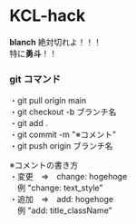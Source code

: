 # KCL-hack

**blanch** 絶対切れよ！！！<br>
特に**勇斗**！！

### git コマンド
・git pull origin main<br>
・git checkout -b ブランチ名<br>
・git add .<br>
・git commit -m "※コメント"<br>
・git push origin ブランチ名

※コメントの書き方<br>
・変更　=>　change: hogehoge<br>
　例 "change: text_style"<br>
・追加　=>　add: hogehoge<br>
　例 "add: title_className"
